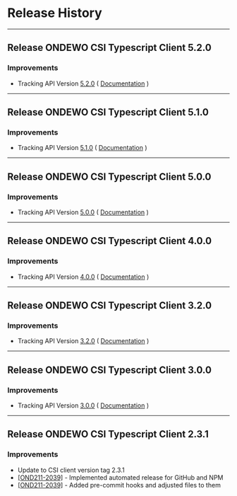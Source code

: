 # Release History

***************** 
## Release ONDEWO CSI Typescript Client 5.2.0 
 
### Improvements 
 * Tracking API Version [5.2.0](https://github.com/ondewo/ondewo-csi-api/releases/tag/5.2.0) ( [Documentation](https://ondewo.github.io/ondewo-csi-api/) ) 


***************** 
## Release ONDEWO CSI Typescript Client 5.1.0 
 
### Improvements 
 * Tracking API Version [5.1.0](https://github.com/ondewo/ondewo-csi-api/releases/tag/5.1.0) ( [Documentation](https://ondewo.github.io/ondewo-csi-api/) ) 


***************** 
## Release ONDEWO CSI Typescript Client 5.0.0 
 
### Improvements 
 * Tracking API Version [5.0.0](https://github.com/ondewo/ondewo-csi-api/releases/tag/5.0.0) ( [Documentation](https://ondewo.github.io/ondewo-csi-api/) ) 


***************** 
## Release ONDEWO CSI Typescript Client 4.0.0 
 
### Improvements 
 * Tracking API Version [4.0.0](https://github.com/ondewo/ondewo-csi-api/releases/tag/4.0.0) ( [Documentation](https://ondewo.github.io/ondewo-csi-api/) ) 


***************** 
## Release ONDEWO CSI Typescript Client 3.2.0 
 
### Improvements 
 * Tracking API Version [3.2.0](https://github.com/ondewo/ondewo-csi-api/releases/tag/3.2.0) ( [Documentation](https://ondewo.github.io/ondewo-csi-api/) ) 


***************** 
## Release ONDEWO CSI Typescript Client 3.0.0 
 
### Improvements 
 * Tracking API Version [3.0.0](https://github.com/ondewo/ondewo-csi-api/releases/tag/3.0.0) ( [Documentation](https://ondewo.github.io/ondewo-csi-api/) ) 


*****************
## Release ONDEWO CSI Typescript Client 2.3.1

### Improvements
 * Update to CSI client version tag 2.3.1
 * [[OND211-2039]](https://ondewo.atlassian.net/browse/OND211-2039) - Implemented automated release for GitHub and NPM
 * [[OND211-2039]](https://ondewo.atlassian.net/browse/OND211-2039) - Added pre-commit hooks and adjusted files to them
